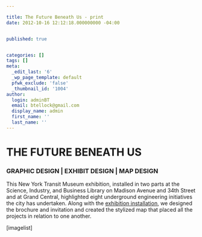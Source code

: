 ```yaml
---

title: The Future Beneath Us - print
date: 2012-10-16 12:12:18.000000000 -04:00


published: true


categories: []
tags: []
meta:
  _edit_last: '6'
  _wp_page_template: default
  pfwk_exclude: 'false'
  _thumbnail_id: '1004'
author:
  login: adminBT
  email: btellock@gmail.com
  display_name: admin
  first_name: ''
  last_name: ''
---
```

<h1>THE FUTURE BENEATH US</h1>
<h3>GRAPHIC DESIGN | EXHIBIT DESIGN | MAP DESIGN</h3>
This New York Transit Museum exhibition, installed in two parts at the Science, Industry, and Business Library on Madison Avenue and 34th Street and at Grand Central, highlighted eight underground engineering initiatives the city has undertaken. Along with the <a href="http://thegraphicsoffice.com/portfolio/the-future-beneath-us/">exhibition installation</a>, we designed the brochure and invitation and created the stylized map that placed all the projects in relation to one another.


[imagelist]
